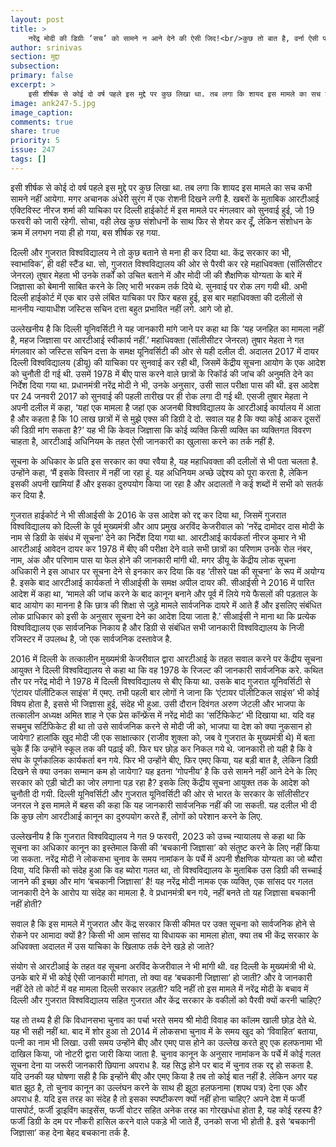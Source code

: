```yaml
---
layout: post
title: >
    नरेंद्र मोदी की डिग्रीः ‘सच’ को सामने न आने देने की ऐसी जिद!<br/>कुछ तो बात है, वर्ना ऐसी परदादारी क्यों है?
author: srinivas
section: मुद्दा
subsection:
primary: false
excerpt: >
    इसी शीर्षक से कोई दो वर्ष पहले इस मुद्दे पर कुछ लिखा था. तब लगा कि शायद इस मामले का सच कभी सामने नहीं आयेगा. मगर अचानक अंधेरी सुरंग में एक रोशनी दिखने लगी है.
image: ank247-5.jpg
image_caption:
comments: true
share: true
priority: 5
issue: 247
tags: []
---
```


इसी शीर्षक से कोई दो वर्ष पहले इस मुद्दे पर कुछ लिखा था. तब लगा कि शायद इस मामले का सच कभी सामने नहीं आयेगा. मगर अचानक अंधेरी सुरंग में एक रोशनी दिखने लगी है. खबरों के मुताबिक आरटीआई एक्टिविस्ट नीरज शर्मा की याचिका पर दिल्ली हाईकोर्ट में इस मामले पर मंगलवार को सुनवाई हुई, जो 19 फरवरी को जारी रहेगी. सोचा, वही लेख कुछ संशोधनों के साथ फिर से शेयर कर दूँ, लेकिन संशोधन के क्रम में लगभग नया ही हो गया, बस शीर्षक रह गया.

दिल्ली और गुजरात विश्वविद्यालय ने तो कुछ बताने से मना ही कर दिया था. केंद्र सरकार का भी, स्वाभाविक’, ही वही स्टैंड था. सो, गुजरात विश्वविद्यालय की ओर से पैरवी कर रहे महाधिवक्ता (सॉलिसीटर जेनरल) तुषार मेहता भी उनके तर्कों को उचित बताने में और मोदी जी की शैक्षणिक योग्यता के बारे में जिज्ञासा को बेमानी साबित करने के लिए भारी भरकम तर्क दिये थे. सुनवाई पर रोक लग गयी थी. अभी दिल्ली हाईकोर्ट में एक बार उसे लंबित याचिका पर फिर बहस हुई, इस बार महाधिवक्ता की दलीलों से माननीय न्यायाधीश जस्टिस सचिन दत्ता बहुत प्रभावित नहीं लगे. आगे जो हो.

उल्लेखनीय है कि दिल्ली यूनिवर्सिटी ने यह जानकारी मांगे जाने पर कहा था कि ‘यह जनहित का मामला नहीं है, महज जिज्ञासा पर आरटीआई स्वीकार्य नहीं.’  महाधिवक्ता (सॉलीसीटर जेनरल) तुषार मेहता ने गत मंगलवार को जस्टिस सचिन दत्ता के समक्ष यूनिवर्सिटी की ओर से यही दलील दी. अदालत 2017 में दायर दिल्ली विश्वविद्यालय (डीयू) की याचिका पर सुनवाई कर रही थी, जिसमें केंद्रीय सूचना आयोग के एक आदेश को चुनौती दी गई थी. उसमें 1978 में बीए पास करने वाले छात्रों के रिकॉर्ड की जांच की अनुमति देने का निर्देश दिया गया था.  प्रधानमंत्री नरेंद्र मोदी ने भी, उनके अनुसार, उसी साल परीक्षा पास की थी. इस आदेश पर 24 जनवरी 2017 को सुनवाई की पहली तारीख पर ही रोक लगा दी गई थी. एसजी तुषार मेहता ने अपनी दलील में कहा, ‘यहां एक मामला है जहां एक अजनबी विश्वविद्यालय के आरटीआई कार्यालय में आता है और कहता है कि 10 लाख छात्रों में से मुझे एक्स की डिग्री दे दो. सवाल यह है कि क्या कोई आकर दूसरों की डिग्री मांग सकता है?’ यह भी कि केवल जिज्ञासा कि कोई व्यक्ति किसी व्यक्ति का व्यक्तिगत विवरण चाहता है, आरटीआई  अधिनियम के तहत ऐसी जानकारी का खुलासा करने का तर्क नहीं है.

सूचना के अधिकार के प्रति इस सरकार का क्या रवैया है, यह महाधिवक्ता की दलीलों से भी पता चलता है. उन्होंने कहा, ‘मैं इसके विस्तार में नहीं जा रहा हूं. यह अधिनियम अच्छे उद्देश्य को पूरा करता है, लेकिन इसकी अपनी खामियां हैं और इसका दुरुपयोग किया जा रहा है और अदालतों ने कई शब्दों में सभी को सतर्क कर दिया है.

गुजरात हाईकोर्ट ने भी सीआईसी के 2016 के उस आदेश को रद्द कर दिया था, जिसमें गुजरात विश्वविद्यालय को दिल्ली के पूर्व मुख्यमंत्री और आप प्रमुख अरविंद केजरीवाल को ‘नरेंद्र दामोदर दास मोदी के नाम से डिग्री के संबंध में सूचना’ देने का निर्देश दिया गया था. आरटीआई कार्यकर्ता नीरज कुमार ने भी आरटीआई आवेदन दायर कर 1978 में बीए की परीक्षा देने वाले सभी छात्रों का परिणाम उनके रोल नंबर, नाम, अंक और परिणाम पास या फेल होने की जानकारी मांगी थी. मगर डीयू के केंद्रीय लोक सूचना अधिकारी ने इस आधार पर सूचना देने से इनकार कर दिया कि वह ‘तीसरे पक्ष की सूचना’ के रूप में अयोग्य है. इसके बाद आरटीआई कार्यकर्ता ने सीआईसी के समक्ष अपील दायर की. सीआईसी ने 2016 में पारित आदेश में कहा था, ‘मामले की जांच करने के बाद कानून बनाने और पूर्व में लिये गये फैसलों की पड़ताल के बाद आयोग का मानना है कि छात्र की शिक्षा से जुड़े मामले सार्वजनिक दायरे में आते हैं और इसलिए संबंधित लोक प्राधिकार को इसी के अनुसार सूचना देने का आदेश दिया जाता है.’ सीआईसी ने माना था कि प्रत्येक विश्वविद्यालय एक सार्वजनिक निकाय है और डिग्री से संबंधित सभी जानकारी विश्वविद्यालय के निजी रजिस्टर में उपलब्ध है, जो एक सार्वजनिक दस्तावेज है.

2016 में दिल्ली के तत्कालीन मुख्यमंत्री केजरीवाल द्वारा आरटीआई के तहत सवाल करने पर केंद्रीय सूचना आयुक्त ने दिल्ली विश्वविद्यालय से कहा था कि वह 1978 के रिजल्ट की जानकारी सार्वजनिक करे. कथित तौर पर नरेंद्र मोदी ने 1978 में दिल्ली विश्वविद्यालय से बीए किया था. उसके बाद गुजरात यूनिवर्सिटी से ‘एंटायर पॉलीटिकल साइंस’ में एमए. तभी पहली बार लोगों ने जाना कि ‘एंटायर पॉलीटिकल साइंस’ भी कोई विषय होता है, इससे भी जिज्ञासा हुई, संदेह भी हुआ. उसी दौरान दिवंगत अरुण जेटली और भाजपा के तत्कालीन अध्यक्ष अमित शाह ने एक प्रेस कॉन्फ्रेंस में नरेंद्र मोदी का ‘सर्टिफिकेट’ भी दिखाया था. यदि वह सचमुच सर्टिफिकेट ही था तो उसे सार्वजनिक करने से मोदी जी को, भाजपा या देश को क्या नुकसान हो जायेगा? हालांकि खुद मोदी जी एक साक्षात्कार (राजीव शुक्ला को, जब वे गुजरात के मुख्यमंत्री थे) में बता चुके हैं कि उन्होंने स्कूल तक की पढ़ाई की. फिर घर छोड़ कर निकल गये थे. जानकारी तो यही है कि वे संघ के पूर्णकालिक कार्यकर्ता बन गये. फिर भी उन्होंने बीए, फिर एमए किया, यह बड़ी बात है, लेकिन डिग्री दिखने से क्या उनका सम्मान कम हो जायेगा? यह इतना ‘गोपनीय’ है कि उसे सामने नहीं आने देने के लिए सरकार को एड़ी चोटी का जोर लगाना पड़ रहा है? इसके लिए केंद्रीय सूचना आयुक्त तक के आदेश को चुनौती दी गयी. दिल्ली यूनिवर्सिटी और गुजरात यूनिवर्सिटी की ओर से भारत के सरकार के सॉलीसीटर जनरल ने इस मामले में बहस की कहा कि यह जानकारी सार्वजनिक नहीं की जा सकती. यह दलील भी दी कि कुछ लोग आरटीआई कानून का दुरुपयोग करते हैं, लोगों को परेशान करने के लिए.

उल्लेखनीय है कि गुजरात विश्वविद्यालय ने गत 9 फरवरी, 2023 को उच्च न्यायालय से कहा था कि सूचना का अधिकार कानून का इस्तेमाल किसी की ‘बचकानी जिज्ञासा’ को संतुष्ट करने के लिए नहीं किया जा सकता. नरेंद्र मोदी ने लोकसभा चुनाव के समय नामांकन के पर्चे में अपनी शैक्षणिक योग्यता का जो ब्यौरा दिया, यदि किसी को संदेह हुआ कि वह ब्योरा गलत था, तो विश्वविद्यालय के मुताबिक उस डिग्री की सच्चाई जानने की इच्छा और मांग ‘बचकानी जिज्ञासा’ है! यह नरेंद्र मोदी नामक एक व्यक्ति, एक सांसद पर गलत जानकारी देने के आरोप या संदेह का मामला है. वे प्रधानमंत्री बन गये, नहीं बनते तो यह जिज्ञासा बचकानी नहीं होती?

सवाल है कि इस मामले में गुजरात और केंद्र सरकार किसी कीमत पर उक्त सूचना को सार्वजनिक होने से रोकने पर आमादा क्यों है? किसी भी आम सांसद या विधायक का मामला होता, क्या तब भी केंद्र सरकार के अधिवक्ता अदालत में उस याचिका के खिलाफ तर्क देने खड़े हो जाते?

संयोग से आरटीआई के तहत वह सूचना अरविंद केजरीवाल ने भी मांगी थी. वह दिल्ली के मुख्यमंत्री भी थे. उनके बारे में भी कोई ऐसी जानकारी मांगता, तो क्या वह ‘बचकानी जिज्ञासा’ हो जाती? और वे जानकारी नहीं देते तो कोर्ट में वह मामला दिल्ली सरकार लड़ती? यदि नहीं तो इस मामले में नरेंद्र मोदी के बचाव में दिल्ली और गुजरात विश्वविद्यालय सहित गुजरात और केंद्र सरकार के वकीलों को पैरवी क्यों करनी चाहिए?

यह तो तथ्य है ही कि विधानसभा चुनाव का पर्चा भरते समय श्री मोदी विवाह का कॉलम खाली छोड़ देते थे. यह भी सही नहीं था. बाद में शोर हुआ तो 2014 में लोकसभा चुनाव में के समय खुद को ‘विवाहित’ बताया, पत्नी का नाम भी लिखा. उसी समय उन्होंने बीए और एमए पास होने का उल्लेख करते हुए एक हलफनामा भी दाखिल किया, जो नोटरी द्वारा जारी किया जाता है. चुनाव कानून के अनुसार नामांकन के पर्चे में कोई गलत सूचना देना या जरूरी जानकारी छिपाना अपराध है. यह सिद्ध होने पर बाद में चुनाव तक रद्द हो सकता है. यदि उनकी यह घोषणा सही है कि इन्होंने बीए और एमए किया है तब तो कोई बात नहीं है. लेकिन अगर यह बात झूठ है, तो चुनाव कानून का उल्लंघन करने के साथ ही झूठा हलफनामा (शपथ पत्र) देना एक और अपराध है. यदि इस तरह का संदेह है तो इसका स्पष्टीकरण क्यों नहीं होना चाहिए? अपने देश में फर्जी पासपोर्ट, फर्जी ड्राइविंग काइसेंस, फर्जी वोटर सहित अनेक तरह का गोरखधंधा होता है, यह कोई रहस्य है? फर्जी डिग्री के दम पर नौकरी हासिल करने वाले पकड़े भी जाते हैं, उनको सजा भी होती है. इसे ‘बचकानी जिज्ञासा’ कह देना बेहद बचकाना तर्क है.   